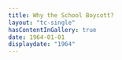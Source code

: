 ```yaml
---
title: Why the School Boycott?
layout: "tc-single"
hasContentInGallery: true
date: 1964-01-01
displaydate: "1964"
---
```

